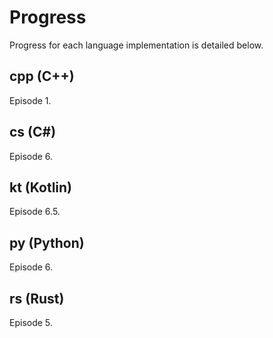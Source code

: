 # Progress

Progress for each language implementation is detailed below.

## cpp (C++)
Episode 1.

## cs (C#)
Episode 6.

## kt (Kotlin)
Episode 6.5.

## py (Python)
Episode 6.

## rs (Rust)
Episode 5.
